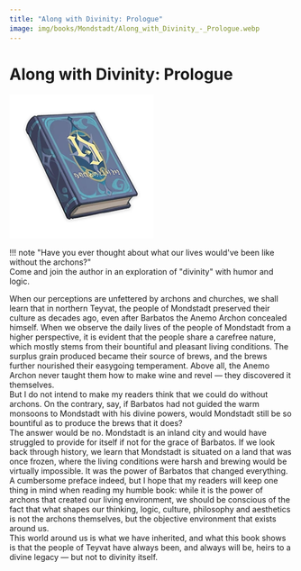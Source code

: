 ```yaml
---
title: "Along with Divinity: Prologue"
image: img/books/Mondstadt/Along_with_Divinity_-_Prologue.webp
---
```


# Along with Divinity: Prologue  

![Book Image](../../img/books/Mondstadt/Along_with_Divinity_-_Prologue.webp)

!!! note
    "Have you ever thought about what our lives would've been like without the archons?"  
    Come and join the author in an exploration of "divinity" with humor and logic.
  
When our perceptions are unfettered by archons and churches, we shall learn that in northern Teyvat, the people of Mondstadt preserved their culture as decades ago, even after Barbatos the Anemo Archon concealed himself. When we observe the daily lives of the people of Mondstadt from a higher perspective, it is evident that the people share a carefree nature, which mostly stems from their bountiful and pleasant living conditions. The surplus grain produced became their source of brews, and the brews further nourished their easygoing temperament. Above all, the Anemo Archon never taught them how to make wine and revel — they discovered it themselves.  
But I do not intend to make my readers think that we could do without archons. On the contrary, say, if Barbatos had not guided the warm monsoons to Mondstadt with his divine powers, would Mondstadt still be so bountiful as to produce the brews that it does?  
The answer would be no. Mondstadt is an inland city and would have struggled to provide for itself if not for the grace of Barbatos. If we look back through history, we learn that Mondstadt is situated on a land that was once frozen, where the living conditions were harsh and brewing would be virtually impossible. It was the power of Barbatos that changed everything.  
A cumbersome preface indeed, but I hope that my readers will keep one thing in mind when reading my humble book: while it is the power of archons that created our living environment, we should be conscious of the fact that what shapes our thinking, logic, culture, philosophy and aesthetics is not the archons themselves, but the objective environment that exists around us.  
This world around us is what we have inherited, and what this book shows is that the people of Teyvat have always been, and always will be, heirs to a divine legacy — but not to divinity itself.